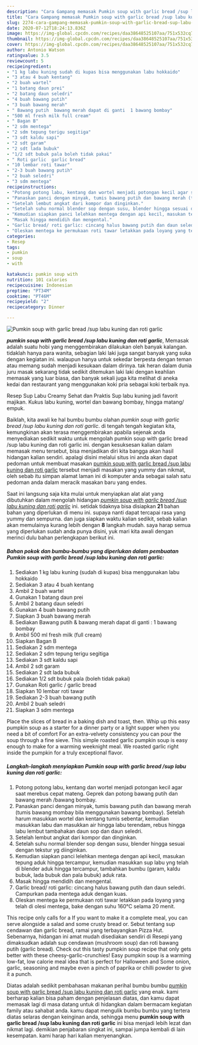 ```yaml
---
description: "Cara Gampang memasak Pumkin soup with garlic bread /sup labu kuning dan roti garlic yang Bikin Ngiler"
title: "Cara Gampang memasak Pumkin soup with garlic bread /sup labu kuning dan roti garlic yang Bikin Ngiler"
slug: 2274-cara-gampang-memasak-pumkin-soup-with-garlic-bread-sup-labu-kuning-dan-roti-garlic-yang-bikin-ngiler
date: 2020-07-12T18:24:13.836Z
image: https://img-global.cpcdn.com/recipes/daa38648525107aa/751x532cq70/pumkin-soup-with-garlic-bread-sup-labu-kuning-dan-roti-garlic-foto-resep-utama.jpg
thumbnail: https://img-global.cpcdn.com/recipes/daa38648525107aa/751x532cq70/pumkin-soup-with-garlic-bread-sup-labu-kuning-dan-roti-garlic-foto-resep-utama.jpg
cover: https://img-global.cpcdn.com/recipes/daa38648525107aa/751x532cq70/pumkin-soup-with-garlic-bread-sup-labu-kuning-dan-roti-garlic-foto-resep-utama.jpg
author: Antonio Watson
ratingvalue: 3.5
reviewcount: 5
recipeingredient:
- "1 kg labu kuning sudah di kupas bisa menggunakan labu hokkaido"
- "3 atau 4 buah kentang"
- "2 buah wartel"
- "1 batang daun prei"
- "2 batang daun seledri"
- "4 buah bawang putih"
- "3 buah bawang merah"
- " Bawang putih  bawang merah dapat di ganti  1 bawang bombay"
- "500 ml fresh milk full cream"
- " Bagan B"
- "2 sdm mentega"
- "2 sdm tepung terigu segitiga"
- "3 sdt kaldu sapi"
- "2 sdt garam"
- "2 sdt lada bubuk"
- "1/2 sdt bubuk pala boleh tidak pakai"
- " Roti garlic  garlic bread"
- "10 lembar roti tawar"
- "2-3 buah bawang putih"
- "2 buah seledri"
- "3 sdm mentega"
recipeinstructions:
- "Potong potong labu, kentang dan wortel menjadi potongan kecil agar saat merebus cepat mateng. Geprek dan potong bawang putih dan bawang merah /bawang bombay."
- "Panaskan panci dengan minyak, tumis bawang putih dan bawang merah (tumis bawang mombay bila menggunakan bawang bombay). Setelah harum masukkan wortel dan kentang tumis sebentar, kemudian masukkan labu dan masukkan air hingga labu terendam, rebus hingga labu lembut tambahakan daun sop dan daun seledri."
- "Setelah lembut angkat dari kompor dan dinginkan."
- "Setelah suhu normal blender sop dengan susu, blender hingga sesuai dengan tekstur yg diinginkan."
- "Kemudian siapkan panci lelehkan mentega dengan api kecil, masukan tepung aduk hingga tercampur, kemudian masukkan sup labu yng telah di blender aduk hingga tercampur, tambahkan bumbu (garam, kaldu bubuk, lada bubuk dan pala bubuk) aduk rata."
- "Masak hingga mendidih dan mengental."
- "Garlic bread/ roti garlic: cincang halus bawang putih dan daun seledri. Campurkan pada mentega aduk dengan kuas."
- "Oleskan mentega ke permukaan roti tawar letakkan pada loyang yang telah di olesi mentega, bake dengan suhu 160°C selama 20 menit."
categories:
- Resep
tags:
- pumkin
- soup
- with

katakunci: pumkin soup with 
nutrition: 101 calories
recipecuisine: Indonesian
preptime: "PT34M"
cooktime: "PT46M"
recipeyield: "2"
recipecategory: Dinner

---
```



![Pumkin soup with garlic bread /sup labu kuning dan roti garlic](https://img-global.cpcdn.com/recipes/daa38648525107aa/751x532cq70/pumkin-soup-with-garlic-bread-sup-labu-kuning-dan-roti-garlic-foto-resep-utama.jpg)

<b><i>pumkin soup with garlic bread /sup labu kuning dan roti garlic</i></b>, Memasak adalah suatu hobi yang menggembirakan dilakukan oleh banyak kalangan. tidaklah hanya para wanita, sebagian laki laki juga sangat banyak yang suka dengan kegiatan ini. walaupun hanya untuk sekedar berpesta dengan teman atau memang sudah menjadi kesukaan dalam dirinya. tak heran dalam dunia juru masak sekarang tidak sedikit ditemukan laki laki dengan keahlian memasak yang luar biasa, dan banyak sekali juga kita melihat di aneka kedai dan restaurant yang menggunakan koki pria sebagai koki terbaik nya.

Resep Sup Labu Creamy Sehat dan Praktis Sup labu kuning jadi favorit majikan. Kukus labu kuning, wortel dan bawang bombay, hingga matang/ empuk.

Baiklah, kita awali ke hal bumbu bumbu olahan <i>pumkin soup with garlic bread /sup labu kuning dan roti garlic</i>. di tengah tengah kegiatan kita, kemungkinan akan terasa menggembirakan apabila sejenak anda menyediakan sedikit waktu untuk mengolah pumkin soup with garlic bread /sup labu kuning dan roti garlic ini. dengan kesuksesan kalian dalam memasak menu tersebut, bisa menjadikan diri kita bangga akan hasil hidangan kalian sendiri. apalagi disini melalui situs ini anda akan dapat pedoman untuk membuat masakan <u>pumkin soup with garlic bread /sup labu kuning dan roti garlic</u> tersebut menjadi masakan yang yummy dan nikmat, oleh sebab itu simpan alamat laman ini di komputer anda sebagai salah satu pedoman anda dalam meracik masakan baru yang endes.


Saat ini langsung saja kita mulai untuk menyiapkan alat alat yang dibutuhkan dalam mengolah hidangan <u><i>pumkin soup with garlic bread /sup labu kuning dan roti garlic</i></u> ini. setidak tidaknya bisa disiapkan <b>21</b> bahan bahan yang diperlukan di menu ini. supaya nanti dapat tercapai rasa yang yummy dan sempurna. dan juga siapkan waktu kalian sedikit, sebab kalian akan memulainya kurang lebih dengan <b>8</b> langkah mudah. saya harap semua yang diperlukan sudah anda punya disini, yuk mari kita awali dengan merinci dulu bahan perlengkapan berikut ini.

<!--inarticleads1-->

##### Bahan pokok dan bumbu-bumbu yang diperlukan dalam pembuatan Pumkin soup with garlic bread /sup labu kuning dan roti garlic:

1. Sediakan 1 kg labu kuning (sudah di kupas) bisa menggunakan labu hokkaido
1. Sediakan 3 atau 4 buah kentang
1. Ambil 2 buah wartel
1. Gunakan 1 batang daun prei
1. Ambil 2 batang daun seledri
1. Gunakan 4 buah bawang putih
1. Siapkan 3 buah bawang merah
1. Sediakan  Bawang putih &amp; bawang merah dapat di ganti : 1 bawang bombay
1. Ambil 500 ml fresh milk (full cream)
1. Siapkan  Bagan B
1. Sediakan 2 sdm mentega
1. Sediakan 2 sdm tepung terigu segitiga
1. Sediakan 3 sdt kaldu sapi
1. Ambil 2 sdt garam
1. Sediakan 2 sdt lada bubuk
1. Sediakan 1/2 sdt bubuk pala (boleh tidak pakai)
1. Gunakan  Roti garlic / garlic bread
1. Siapkan 10 lembar roti tawar
1. Sediakan 2-3 buah bawang putih
1. Ambil 2 buah seledri
1. Siapkan 3 sdm mentega


Place the slices of bread in a baking dish and toast, then. Whip up this easy pumpkin soup as a starter for a dinner party or a light supper when you need a bit of comfort For an extra-velvety consistency you can pour the soup through a fine sieve. This simple roasted garlic pumpkin soup is easy enough to make for a warming weeknight meal. We roasted garlic right inside the pumpkin for a truly exceptional flavor. 

<!--inarticleads2-->

##### Langkah-langkah menyiapkan Pumkin soup with garlic bread /sup labu kuning dan roti garlic:

1. Potong potong labu, kentang dan wortel menjadi potongan kecil agar saat merebus cepat mateng. Geprek dan potong bawang putih dan bawang merah /bawang bombay.
1. Panaskan panci dengan minyak, tumis bawang putih dan bawang merah (tumis bawang mombay bila menggunakan bawang bombay). Setelah harum masukkan wortel dan kentang tumis sebentar, kemudian masukkan labu dan masukkan air hingga labu terendam, rebus hingga labu lembut tambahakan daun sop dan daun seledri.
1. Setelah lembut angkat dari kompor dan dinginkan.
1. Setelah suhu normal blender sop dengan susu, blender hingga sesuai dengan tekstur yg diinginkan.
1. Kemudian siapkan panci lelehkan mentega dengan api kecil, masukan tepung aduk hingga tercampur, kemudian masukkan sup labu yng telah di blender aduk hingga tercampur, tambahkan bumbu (garam, kaldu bubuk, lada bubuk dan pala bubuk) aduk rata.
1. Masak hingga mendidih dan mengental.
1. Garlic bread/ roti garlic: cincang halus bawang putih dan daun seledri. Campurkan pada mentega aduk dengan kuas.
1. Oleskan mentega ke permukaan roti tawar letakkan pada loyang yang telah di olesi mentega, bake dengan suhu 160°C selama 20 menit.


This recipe only calls for a If you want to make it a complete meal, you can serve alongside a salad and some crusty bread or. Sebut tentang sup cendawan dan garlic bread, ramai yang terbayangkan Pizza Hut. Sebenarnya, hidangan ini amat mudah disediakan sendiri di Resepi yang dimaksudkan adalah sup cendawan (mushroom soup) dan roti bawang putih (garlic bread). Check out this tasty pumpkin soup recipe that only gets better with these cheesy-garlic-crunchies! Easy pumpkin soup is a warming low-fat, low calorie meal idea that is perfect for Halloween and Some onion, garlic, seasoning and maybe even a pinch of paprika or chilli powder to give it a punch. 

Diatas adalah sedikit pembahasan makanan perihal bumbu bumbu <u>pumkin soup with garlic bread /sup labu kuning dan roti garlic</u> yang enak. kami berharap kalian bisa paham dengan penjelasan diatas, dan kamu dapat memasak lagi di masa datang untuk di hidangkan dalam bermacam kegiatan family atau sahabat anda. kamu dapat mengulik bumbu bumbu yang tertera diatas selaras dengan keinginan anda, sehingga menu <b>pumkin soup with garlic bread /sup labu kuning dan roti garlic</b> ini bisa menjadi lebih lezat dan nikmat lagi. demikian penjabaran singkat ini, sampai jumpa kembali di lain kesempatan. kami harap hari kalian menyenangkan.
